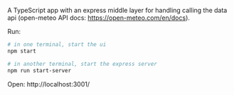 A TypeScript app with an express middle layer for handling calling the data api (open-meteo API docs: https://open-meteo.com/en/docs).

Run:

```sh
# in one terminal, start the ui
npm start

# in another terminal, start the express server
npm run start-server
```

Open: http://localhost:3001/
